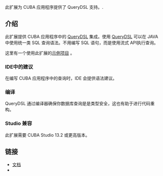 此扩展为 CUBA 应用程序提供了 QueryDSL 支持。.

## 介绍

此扩展提供 CUBA 应用程序中的 [QueryDSL](http://www.querydsl.com/) 集成。使用 [QueryDSL](http://www.querydsl.com/) 可以在 JAVA中使用统一类 SQL 查询语法。不用编写 SQL 语句，而是使用流式 API执行查询。

这里有一个使用此扩展的[示例项目](https://github.com/ikuchmin/querydsl-shop) 。

### IDE中的建议

在编写 CUBA 应用程序中的查询时，IDE 会提供语法建议。


### 编译

QueryDSL 通过编译器确保你数据库查询是是类型安全，这也有助于进行代码重构。


### Studio 兼容

此扩展需要 CUBA Studio 13.2 或更高版本。


## 链接

- [文档](https://github.com/ikuchmin/querydsl-cuba/blob/master/README.md)
- [](https://github.com/ikuchmin/querydsl-shop)
